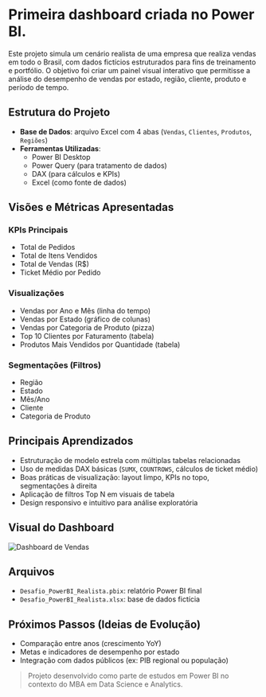 # Primeira dashboard criada no Power BI.

Este projeto simula um cenário realista de uma empresa que realiza vendas em todo o Brasil, com dados fictícios estruturados para fins de treinamento e portfólio.
O objetivo foi criar um painel visual interativo que permitisse a análise do desempenho de vendas por estado, região, cliente, produto e período de tempo.


## Estrutura do Projeto

- **Base de Dados**: arquivo Excel com 4 abas (`Vendas`, `Clientes`, `Produtos`, `Regiões`)
- **Ferramentas Utilizadas**:
  - Power BI Desktop
  - Power Query (para tratamento de dados)
  - DAX (para cálculos e KPIs)
  - Excel (como fonte de dados)

## Visões e Métricas Apresentadas

### KPIs Principais
- Total de Pedidos
- Total de Itens Vendidos
- Total de Vendas (R$)
- Ticket Médio por Pedido

### Visualizações
- Vendas por Ano e Mês (linha do tempo)
- Vendas por Estado (gráfico de colunas)
- Vendas por Categoria de Produto (pizza)
- Top 10 Clientes por Faturamento (tabela)
- Produtos Mais Vendidos por Quantidade (tabela)

### Segmentações (Filtros)
- Região
- Estado
- Mês/Ano
- Cliente
- Categoria de Produto

## Principais Aprendizados

- Estruturação de modelo estrela com múltiplas tabelas relacionadas
- Uso de medidas DAX básicas (`SUMX`, `COUNTROWS`, cálculos de ticket médio)
- Boas práticas de visualização: layout limpo, KPIs no topo, segmentações à direita
- Aplicação de filtros Top N em visuais de tabela
- Design responsivo e intuitivo para análise exploratória

## Visual do Dashboard

![Dashboard de Vendas](./dashboard-preview.png)

## Arquivos

- `Desafio_PowerBI_Realista.pbix`: relatório Power BI final
- `Desafio_PowerBI_Realista.xlsx`: base de dados fictícia

## Próximos Passos (Ideias de Evolução)

- Comparação entre anos (crescimento YoY)
- Metas e indicadores de desempenho por estado
- Integração com dados públicos (ex: PIB regional ou população)

> Projeto desenvolvido como parte de estudos em Power BI no contexto do MBA em Data Science e Analytics.
